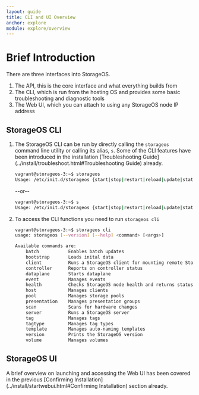 ```yaml
---
layout: guide
title: CLI and UI Overview
anchor: explore
module: explore/overview
---
```


# Brief Introduction

There are three interfaces into StorageOS.

1. The API, this is the core interface and what everything builds from
2. The CLI, which is run from the hosting OS and provides some basic troubleshooting and diagnostic tools
3. The Web UI, which you can attach to using any StorageOS node IP address

## StorageOS CLI

1.  The StorageOS CLI can be run by directly calling the `storageos` command line utility  or calling its alias, `s`.  Some of the CLI features have been introduced in the installation [Troubleshooting Guide](../install/troubleshoot.html#Troubleshooting Guide) already.

    ```bash
    vagrant@storageos-3:~$ storageos
    Usage: /etc/init.d/storageos {start|stop|restart|reload|update|status|logs|cli|bootstrap|test}
    ```
    --or--
    ```bash
    vagrant@storageos-3:~$ s
    Usage: /etc/init.d/storageos {start|stop|restart|reload|update|status|logs|cli|bootstrap|test}
    ```

2.  To access the CLI functions you need to run `storageos cli`

    ```bash
    vagrant@storageos-3:~$ storageos cli
    usage: storageos [--version] [--help] <command> [<args>]

    Available commands are:
        batch           Enables batch updates
        bootstrap       Loads inital data
        client          Runs a StorageOS client for mounting remote StorageOS volumes
        controller      Reports on controller status
        dataplane       Starts dataplane
        event           Manages events
        health          Checks StorageOS node health and returns status
        host            Manages clients
        pool            Manages storage pools
        presentation    Manages presentation groups
        scan            Scans for hardware changes
        server          Runs a StorageOS server
        tag             Manages tags
        tagtype         Manages tag types
        template        Manages auto-naming templates
        version         Prints the StorageOS version
        volume          Manages volumes
    ```

## StorageOS UI

A brief overview on launching and accessing the Web UI has been covered in the previous [Confirming Installation](../install/startwebui.html#Confirming Installation) section already.

